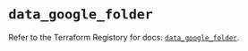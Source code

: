 # `data_google_folder`

Refer to the Terraform Registory for docs: [`data_google_folder`](https://registry.terraform.io/providers/hashicorp/google/4.81.0/docs/data-sources/folder).
